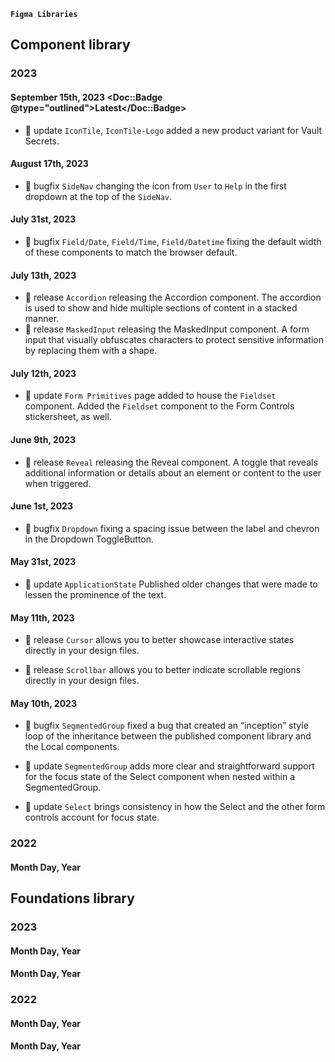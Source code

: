 **`Figma Libraries`**

## Component library 
### 2023
#### September 15th, 2023 <Doc::Badge @type="outlined">Latest</Doc::Badge>

- 🔄 update `IconTile`, `IconTile-Logo` added a new product variant for Vault Secrets.

#### August 17th, 2023

- 🐞 bugfix `SideNav` changing the icon from `User` to `Help` in the first dropdown at the top of the `SideNav`.

#### July 31st, 2023

- 🐞 bugfix `Field/Date`, `Field/Time`, `Field/Datetime` fixing the default width of these components to match the browser default.

#### July 13th, 2023

- 🎉 release `Accordion` releasing the Accordion component. The accordion is used to show and hide multiple sections of content in a stacked manner.
- 🎉 release `MaskedInput` releasing the MaskedInput component. A form input that visually obfuscates characters to protect sensitive information by replacing them with a shape.

#### July 12th, 2023

- 🔄 update `Form Primitives` page added to house the `Fieldset` component. Added the `Fieldset` component to the Form Controls stickersheet, as well.

#### June 9th, 2023 

- 🎉 release `Reveal` releasing the Reveal component. A toggle that reveals additional information or details about an element or content to the user when triggered.

#### June 1st, 2023

- 🐞 bugfix `Dropdown` fixing a spacing issue between the label and chevron in the Dropdown ToggleButton.

#### May 31st, 2023

- 🔄 update `ApplicationState` Published older changes that were made to lessen the prominence of the text. 

#### May 11th, 2023

- 🎉 release `Cursor` allows you to better showcase interactive states directly in your design files. 

- 🎉 release `Scrollbar` allows you to better indicate scrollable regions directly in your design files.

#### May 10th, 2023

- 🐞 bugfix `SegmentedGroup` fixed a bug that created an “inception” style loop of the inheritance between the published component library and the Local components.

- 🔄 update `SegmentedGroup` adds more clear and straightforward support for the focus state of the Select component when nested within a SegmentedGroup.
- 🔄 update `Select` brings consistency in how the Select and the other form controls account for focus state.

### 2022
#### Month Day, Year

## Foundations library 
### 2023
#### Month Day, Year
#### Month Day, Year
### 2022
#### Month Day, Year
#### Month Day, Year
